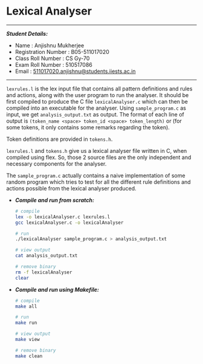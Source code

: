 # Lexical Analyser

---

***Student Details:***

- Name : Anjishnu Mukherjee
- Registration Number : B05-511017020
- Class Roll Number : CS Gy-70
- Exam Roll Number : 510517086
- Email : 511017020.anjishnu@students.iiests.ac.in

---

```lexrules.l``` is the lex input file that contains all pattern definitions and
rules and actions, along with the user program to run the analyser. It should be
first compiled to produce the C file ```lexicalAnalyser.c``` which can then be
compiled into an executable for the analyser. Using ```sample_program.c``` as
input, we get ```analysis_output.txt``` as output. The format of each line of
output is ```(token_name <space> token_id <space> token_length)``` or (for some
tokens, it only contains some remarks regarding the token).

Token definitions are provided in ```tokens.h```.

```lexrules.l``` and ```tokens.h``` give us a lexical analyser file written in
C, when compiled using flex. So, those 2 source files are the only independent
and necessary components for the analyser.

The ```sample_program.c``` actually contains a naive implementation of some
random program which tries to test for all the different rule definitions and
actions possible from the lexical analyser produced.

- ***Compile and run from scratch:***

  ```bash
  # compile
  lex -o lexicalAnalyser.c lexrules.l
  gcc lexicalAnalyser.c -o lexicalAnalyser

  # run
  ./lexicalAnalyser sample_program.c > analysis_output.txt

  # view output
  cat analysis_output.txt

  # remove binary
  rm -f lexicalAnalyser
  clear
  ```

- ***Compile and run using Makefile:***

  ```bash
  # compile
  make all

  # run
  make run

  # view output
  make view

  # remove binary
  make clean
  ```
